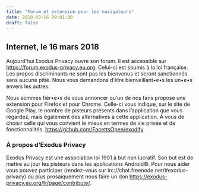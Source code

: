 ```yaml
---
title: "Forum et extension pour les navigateurs"
date: 2018-03-16 09:01:00
draft: false
---
```


## Internet, le 16 mars 2018
Aujourd’hui Exodus Privacy ouvre son forum. Il est accessible sur https://forum.exodus-privacy.eu.org. Celui-ci est soumis à la loi française.
Les propos discriminants ne sont pas les bienvenus et seront sanctionnés sans aucune pitié. Nous vous demandons d’être bienveillant•e•s les un•e•s envers les autres.

Nous sommes fièr•e•s de vous annoncer qu’un de nos fans propose une extension pour Firefox et pour Chrome. Celle-ci vous indique, sur le site de Google Play, le nombre de pisteurs présents dans l’application que vous regardez, mais également des alternatives à cette application. À vous de choisir celle qui vous convient le mieux en termes de vie privée et de fonctionnalités. https://github.com/FacettsOpen/exodify

### À propos d’Exodus Privacy
Exodus Privacy est une association loi 1901 à but non lucratif. Son but est de mettre au jour les pisteurs dans les applications Android©. Pour nous aider vous pouvez participer (rendez-vous sur irc://chat.freenode.net/#exodus-privacy) ou plus prosaïquement nous faire un don https://exodus-privacy.eu.org/fr/page/contribute/.
